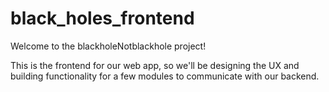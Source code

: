 # black_holes_frontend

Welcome to the blackholeNotblackhole project!

This is the frontend for our web app, so we'll be designing the UX and building functionality 
for a few modules to communicate with our backend.
